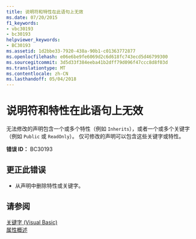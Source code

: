 ```yaml
---
title: 说明符和特性在此语句上无效
ms.date: 07/20/2015
f1_keywords:
- vbc30193
- bc30193
helpviewer_keywords:
- BC30193
ms.assetid: 1d2bbe33-7920-438a-90b1-c01363772877
ms.openlocfilehash: e06e6be9fe6069d2c6d618fc743ecd5d46799300
ms.sourcegitcommit: 3d5d33f384eeba41b2dff79d096f47ccc8d8f03d
ms.translationtype: MT
ms.contentlocale: zh-CN
ms.lasthandoff: 05/04/2018
---
```

# <a name="specifiers-and-attributes-are-not-valid-on-this-statement"></a>说明符和特性在此语句上无效
无法修改的声明包含一个或多个特性（例如 `Inherits`），或者一个或多个关键字（例如 `Public` 或 `ReadOnly`）。 仅可修改的声明可以包含这些关键字或特性。  
  
 **错误 ID：** BC30193  
  
## <a name="to-correct-this-error"></a>更正此错误  
  
-   从声明中删除特性或关键字。  
  
## <a name="see-also"></a>请参阅  
 [关键字 (Visual Basic)](~/docs/visual-basic/language-reference/keywords/index.md)  
 [属性概述](~/docs/visual-basic/programming-guide/concepts/attributes/index.md)
